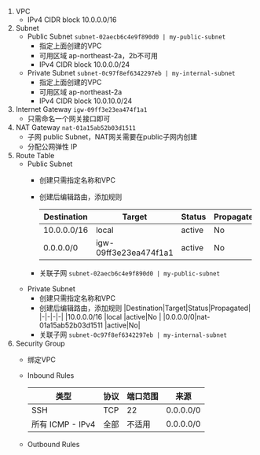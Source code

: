 
1. VPC
    - IPv4 CIDR block 10.0.0.0/16 
2. Subnet
    - Public Subnet ```subnet-02aecb6c4e9f890d0 | my-public-subnet```
      - 指定上面创建的VPC
      - 可用区域 ap-northeast-2a，2b不可用
      - IPv4 CIDR block 10.0.0.0/24
    - Private Subnet ```subnet-0c97f8ef6342297eb | my-internal-subnet```
      - 指定上面创建的VPC
      - 可用区域 ap-northeast-2a
      - IPv4 CIDR block 10.0.10.0/24
3. Internet Gateway ```igw-09ff3e23ea474f1a1```
    - 只需命名一个网关接口即可
4. NAT Gateway ```nat-01a15ab52b03d1511```
    - 子网 public Subnet，NAT网关需要在public子网内创建
    - 分配公网弹性 IP
5. Route Table
    - Public Subnet
        - 创建只需指定名称和VPC
        - 创建后编辑路由，添加规则
        
            |Destination|Target|Status|Propagated|
            |-|-|-|-|
            |10.0.0.0/16	|local	|active|No	|
            |0.0.0.0/0|igw-09ff3e23ea474f1a1	|active|No|
        - 关联子网 ```subnet-02aecb6c4e9f890d0 | my-public-subnet```
    - Private Subnet
        - 创建只需指定名称和VPC
        - 创建后编辑路由，添加规则
            |Destination|Target|Status|Propagated|
            |-|-|-|-|
            |10.0.0.0/16	|local	|active|No	|
            |0.0.0.0/0|nat-01a15ab52b03d1511	|active|No|
        - 关联子网 ```subnet-0c97f8ef6342297eb | my-internal-subnet```
6. Security Group
    - 绑定VPC
    - Inbound Rules

        |类型|协议|端口范围|来源|
        |-|-|-|-|
        |SSH|TCP|22|0.0.0.0/0|
        |所有 ICMP - IPv4|全部|不适用|0.0.0.0/0|
    - Outbound Rules
    
    
    
    
    
